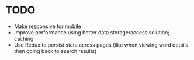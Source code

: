# TODO

- Make responsive for mobile
- Improve performance using better data storage/access solution; caching
- Use Redux to persist state across pages (like when viewing word details then going back to search results)
